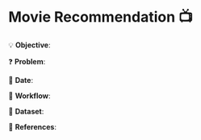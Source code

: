 # Movie Recommendation 📺

💡
**Objective**:

❓
**Problem**:

📅
**Date**:

📝
**Workflow**:

🔢
**Dataset**:

📜
**References**:
